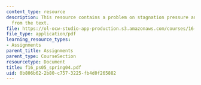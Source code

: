 ```yaml
---
content_type: resource
description: This resource contains a problem on stagnation pressure and another problem
  from the text.
file: https://ol-ocw-studio-app-production.s3.amazonaws.com/courses/16-01-unified-engineering-i-ii-iii-iv-fall-2005-spring-2006/0b806b622b80c7573225fb4d0f265882_f16_ps05_spring04.pdf
file_type: application/pdf
learning_resource_types:
- Assignments
parent_title: Assignments
parent_type: CourseSection
resourcetype: Document
title: f16_ps05_spring04.pdf
uid: 0b806b62-2b80-c757-3225-fb4d0f265882
---
```

